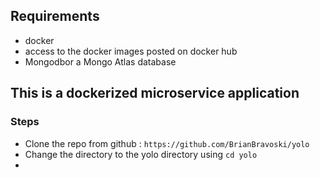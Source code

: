 ## Requirements
- docker
- access to the docker images posted on docker hub
- Mongodbor a Mongo Atlas database 

## This is a dockerized microservice application

### Steps

- Clone the repo from github : `https://github.com/BrianBravoski/yolo`
- Change the directory to the yolo directory using `cd yolo`
- 